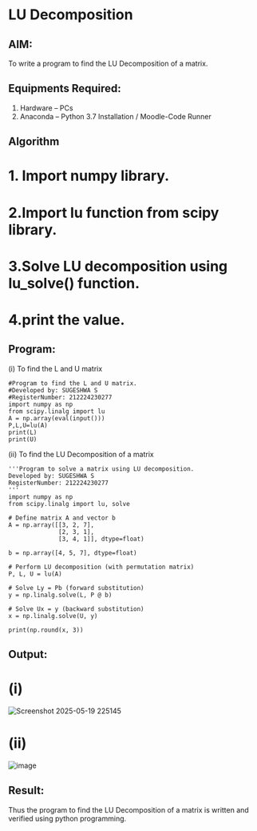 # LU Decomposition 

## AIM:
To write a program to find the LU Decomposition of a matrix.

## Equipments Required:
1. Hardware – PCs
2. Anaconda – Python 3.7 Installation / Moodle-Code Runner

## Algorithm
# 1. Import numpy library.
# 2.Import lu function from scipy library.
# 3.Solve LU decomposition using lu_solve() function.
# 4.print the value.
 

## Program:
(i) To find the L and U matrix
```
#Program to find the L and U matrix.
#Developed by: SUGESHWA S
#RegisterNumber: 212224230277
import numpy as np 
from scipy.linalg import lu
A = np.array(eval(input()))
P,L,U=lu(A)
print(L)
print(U)

```
(ii) To find the LU Decomposition of a matrix
```
'''Program to solve a matrix using LU decomposition.
Developed by: SUGESHWA S
RegisterNumber: 212224230277
'''
import numpy as np
from scipy.linalg import lu, solve

# Define matrix A and vector b
A = np.array([[3, 2, 7],
              [2, 3, 1],
              [3, 4, 1]], dtype=float)

b = np.array([4, 5, 7], dtype=float)

# Perform LU decomposition (with permutation matrix)
P, L, U = lu(A)

# Solve Ly = Pb (forward substitution)
y = np.linalg.solve(L, P @ b)

# Solve Ux = y (backward substitution)
x = np.linalg.solve(U, y)

print(np.round(x, 3))

```

## Output:
# (i)
![Screenshot 2025-05-19 225145](https://github.com/user-attachments/assets/362ec23f-34d2-4a04-9a05-85b40cac9161)
# (ii)
![image](https://github.com/user-attachments/assets/b073a5a3-7609-48c8-91ce-babd9b1b0c00)




## Result:
Thus the program to find the LU Decomposition of a matrix is written and verified using python programming.

